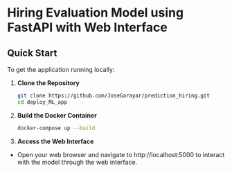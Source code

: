 # Hiring Evaluation Model using FastAPI with Web Interface

## Quick Start

To get the application running locally:

1. **Clone the Repository**
   ```bash
   git clone https://github.com/JoseGarayar/prediction_hiring.git
   cd deploy_ML_app

2. **Build the Docker Container**
   ```bash
   docker-compose up --build

3. **Access the Web Interface**

- Open your web browser and navigate to http://localhost:5000 to interact with the model through the web interface.